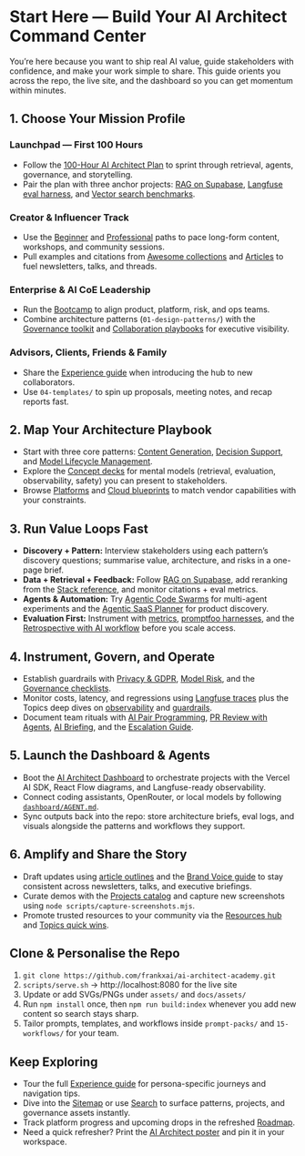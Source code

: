 # Start Here — Build Your AI Architect Command Center

You’re here because you want to ship real AI value, guide stakeholders with confidence, and make your work simple to share. This guide orients you across the repo, the live site, and the dashboard so you can get momentum within minutes.

## 1. Choose Your Mission Profile

### Launchpad — First 100 Hours
- Follow the [100-Hour AI Architect Plan](02-learning-paths/100-hour-ai-architect.md) to sprint through retrieval, agents, governance, and storytelling.
- Pair the plan with three anchor projects: [RAG on Supabase](05-projects/rag-on-supabase.md), [Langfuse eval harness](05-projects/evals-langfuse.md), and [Vector search benchmarks](05-projects/vector-search-pgvector.md).

### Creator & Influencer Track
- Use the [Beginner](02-learning-paths/beginner.md) and [Professional](02-learning-paths/professional.md) paths to pace long-form content, workshops, and community sessions.
- Pull examples and citations from [Awesome collections](03-awesome/) and [Articles](09-articles/) to fuel newsletters, talks, and threads.

### Enterprise & AI CoE Leadership
- Run the [Bootcamp](02-learning-paths/bootcamp.md) to align product, platform, risk, and ops teams.
- Combine architecture patterns (`01-design-patterns/`) with the [Governance toolkit](08-governance/) and [Collaboration playbooks](16-collaboration/) for executive visibility.

### Advisors, Clients, Friends & Family
- Share the [Experience guide](docs/experience.html) when introducing the hub to new collaborators.
- Use `04-templates/` to spin up proposals, meeting notes, and recap reports fast.

## 2. Map Your Architecture Playbook
- Start with three core patterns: [Content Generation](01-design-patterns/content-generation.md), [Decision Support](01-design-patterns/decision-support.md), and [Model Lifecycle Management](01-design-patterns/model-lifecycle-management.md).
- Explore the [Concept decks](12-concepts/) for mental models (retrieval, evaluation, observability, safety) you can present to stakeholders.
- Browse [Platforms](docs/platforms.html) and [Cloud blueprints](docs/clouds.html) to match vendor capabilities with your constraints.

## 3. Run Value Loops Fast
- **Discovery + Pattern:** Interview stakeholders using each pattern’s discovery questions; summarise value, architecture, and risks in a one-page brief.
- **Data + Retrieval + Feedback:** Follow [RAG on Supabase](05-projects/rag-on-supabase.md), add reranking from the [Stack reference](06-toolchains/stack-reference.md), and monitor citations + eval metrics.
- **Agents & Automation:** Try [Agentic Code Swarms](agentic-swarms/README.md) for multi-agent experiments and the [Agentic SaaS Planner](05-projects/agentic-saas-planner.md) for product discovery.
- **Evaluation First:** Instrument with [metrics](07-evaluation/metrics.md), [promptfoo harnesses](05-projects/evals-langfuse.md), and the [Retrospective with AI workflow](15-workflows/retrospective-with-ai.md) before you scale access.

## 4. Instrument, Govern, and Operate
- Establish guardrails with [Privacy & GDPR](08-governance/privacy-gdpr.md), [Model Risk](08-governance/model-risk.md), and the [Governance checklists](08-governance/checklists.md).
- Monitor costs, latency, and regressions using [Langfuse traces](05-projects/evals-langfuse.md) plus the Topics deep dives on [observability](docs/topics/observability.html) and [guardrails](docs/topics/guardrails.html).
- Document team rituals with [AI Pair Programming](15-workflows/ai-pair-programming.md), [PR Review with Agents](15-workflows/pr-review-with-agents.md), [AI Briefing](15-workflows/ai-briefing.md), and the [Escalation Guide](16-collaboration/escalation-guide.md).

## 5. Launch the Dashboard & Agents
- Boot the [AI Architect Dashboard](dashboard/README.md) to orchestrate projects with the Vercel AI SDK, React Flow diagrams, and Langfuse-ready observability.
- Connect coding assistants, OpenRouter, or local models by following [`dashboard/AGENT.md`](dashboard/AGENT.md).
- Sync outputs back into the repo: store architecture briefs, eval logs, and visuals alongside the patterns and workflows they support.

## 6. Amplify and Share the Story
- Draft updates using [article outlines](09-articles/) and the [Brand Voice guide](BRAND-VOICE.md) to stay consistent across newsletters, talks, and executive briefings.
- Curate demos with the [Projects catalog](docs/projects.html) and capture new screenshots using `node scripts/capture-screenshots.mjs`.
- Promote trusted resources to your community via the [Resources hub](docs/resources.html) and [Topics quick wins](docs/topics/index.html).

## Clone & Personalise the Repo
1. `git clone https://github.com/frankxai/ai-architect-academy.git`
2. `scripts/serve.sh` → http://localhost:8080 for the live site
3. Update or add SVGs/PNGs under `assets/` and `docs/assets/`
4. Run `npm install` once, then `npm run build:index` whenever you add new content so search stays sharp.
5. Tailor prompts, templates, and workflows inside `prompt-packs/` and `15-workflows/` for your team.

## Keep Exploring
- Tour the full [Experience guide](docs/experience.html) for persona-specific journeys and navigation tips.
- Dive into the [Sitemap](docs/sitemap.xml) or use [Search](docs/search.html) to surface patterns, projects, and governance assets instantly.
- Track platform progress and upcoming drops in the refreshed [Roadmap](00-roadmap/ROADMAP.md).
- Need a quick refresher? Print the [AI Architect poster](assets/ai-architect-education-poster.png) and pin it in your workspace.
